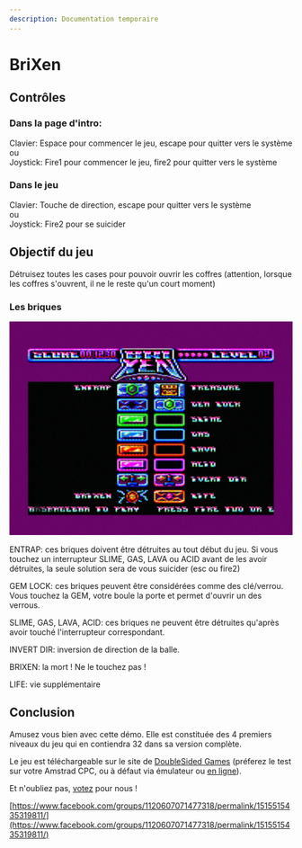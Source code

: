 ```yaml
---
description: Documentation temporaire
---
```


# BriXen

## Contrôles

###  Dans la page d'intro:

Clavier: Espace pour commencer le jeu, escape pour quitter vers le système   
ou   
Joystick: Fire1 pour commencer le jeu, fire2 pour quitter vers le système

### Dans le jeu

 Clavier: Touche de direction, escape pour quitter vers le système   
ou   
Joystick: Fire2 pour se suicider

## Objectif du jeu

Détruisez toutes les cases pour pouvoir ouvrir les coffres \(attention, lorsque les coffres s'ouvrent, il ne le reste qu'un court moment\)

### Les briques

![](.gitbook/assets/image.png)

ENTRAP: ces briques doivent être détruites au tout début du jeu. Si vous touchez un interrupteur SLIME, GAS, LAVA ou ACID avant de les avoir détruites, la seule solution sera de vous suicider \(esc ou fire2\)

GEM LOCK: ces briques peuvent être considérées comme des clé/verrou. Vous touchez la GEM, votre boule la porte et permet d'ouvrir un des verrous.

SLIME, GAS, LAVA, ACID: ces briques ne peuvent être détruites qu'après avoir touché l'interrupteur correspondant.

INVERT DIR: inversion de direction de la balle. 

BRIXEN: la mort ! Ne le touchez pas !

LIFE: vie supplémentaire

## Conclusion

Amusez vous bien avec cette démo. Elle est constituée des 4 premiers niveaux du jeu qui en contiendra 32 dans sa version complète.

Le jeu est téléchargeable sur le site de [DoubleSided Games](https://doublesidedgames.com/cpc-gamedev-contest-entries)  \(préferez le test sur votre Amstrad CPC, ou à défaut via émulateur ou [en ligne](http://crocods.org/web/?url=brixen.cpr)\).

Et n'oubliez pas, [votez](https://www.facebook.com/groups/1120607071477318/permalink/1515515435319811/) pour nous !

[https://www.facebook.com/groups/1120607071477318/permalink/1515515435319811/](https://www.facebook.com/groups/1120607071477318/permalink/1515515435319811/)



